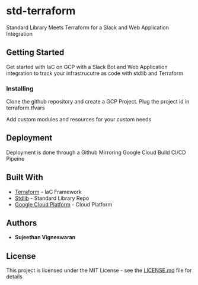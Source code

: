 # std-terraform

Standard Library Meets Terraform for a Slack and Web Application Integration

## Getting Started

Get started with IaC on GCP with a Slack Bot and Web Application integration to track your infrastrucutre as code with stdlib and Terraform

### Installing

Clone the github repository and create a GCP Project. 
Plug the project id in terraform.tfvars 

Add custom modules and resources for your custom needs

## Deployment

Deployment is done through a Github Mirroring Google Cloud Build CI/CD Pipeine

## Built With

* [Terraform](https://www.terraform.io/) - IaC Framework
* [Stdlib](https://stdlib.com/) - Standard Library Repo
* [Google Cloud Platform](http://console.cloud.google.com/) - Cloud Platform

## Authors

* **Sujeethan Vigneswaran**

## License

This project is licensed under the MIT License - see the [LICENSE.md](LICENSE.md) file for details

